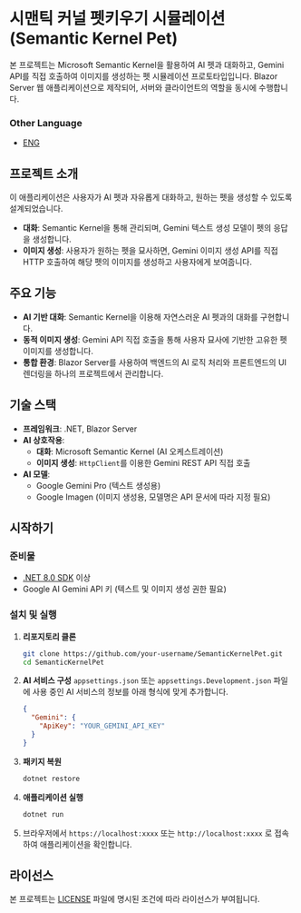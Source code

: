 # 시맨틱 커널 펫키우기 시뮬레이션 (Semantic Kernel Pet)

본 프로젝트는 Microsoft Semantic Kernel을 활용하여 AI 펫과 대화하고, Gemini API를 직접 호출하여 이미지를 생성하는 펫 시뮬레이션 프로토타입입니다. Blazor Server 웹 애플리케이션으로 제작되어, 서버와 클라이언트의 역할을 동시에 수행합니다.

### Other Language  

- [ENG](./README.md)

## 프로젝트 소개

이 애플리케이션은 사용자가 AI 펫과 자유롭게 대화하고, 원하는 펫을 생성할 수 있도록 설계되었습니다.
-   **대화**: Semantic Kernel을 통해 관리되며, Gemini 텍스트 생성 모델이 펫의 응답을 생성합니다.
-   **이미지 생성**: 사용자가 원하는 펫을 묘사하면, Gemini 이미지 생성 API를 직접 HTTP 호출하여 해당 펫의 이미지를 생성하고 사용자에게 보여줍니다.

## 주요 기능

-   **AI 기반 대화**: Semantic Kernel을 이용해 자연스러운 AI 펫과의 대화를 구현합니다.
-   **동적 이미지 생성**: Gemini API 직접 호출을 통해 사용자 묘사에 기반한 고유한 펫 이미지를 생성합니다.
-   **통합 환경**: Blazor Server를 사용하여 백엔드의 AI 로직 처리와 프론트엔드의 UI 렌더링을 하나의 프로젝트에서 관리합니다.

## 기술 스택

-   **프레임워크**: .NET, Blazor Server
-   **AI 상호작용**:
    -   **대화**: Microsoft Semantic Kernel (AI 오케스트레이션)
    -   **이미지 생성**: `HttpClient`를 이용한 Gemini REST API 직접 호출
-   **AI 모델**:
    -   Google Gemini Pro (텍스트 생성용)
    -   Google Imagen (이미지 생성용, 모델명은 API 문서에 따라 지정 필요)

## 시작하기

### 준비물

-   [.NET 8.0 SDK](https://dotnet.microsoft.com/download/dotnet/8.0) 이상
-   Google AI Gemini API 키 (텍스트 및 이미지 생성 권한 필요)

### 설치 및 실행

1.  **리포지토리 클론**
    ```bash
    git clone https://github.com/your-username/SemanticKernelPet.git
    cd SemanticKernelPet
    ```

2.  **AI 서비스 구성**
    `appsettings.json` 또는 `appsettings.Development.json` 파일에 사용 중인 AI 서비스의 정보를 아래 형식에 맞게 추가합니다.

    ```json
    {
      "Gemini": {
        "ApiKey": "YOUR_GEMINI_API_KEY"
      }
    }
    ```

3.  **패키지 복원**
    ```bash
    dotnet restore
    ```

4.  **애플리케이션 실행**
    ```bash
    dotnet run
    ```

5.  브라우저에서 `https://localhost:xxxx` 또는 `http://localhost:xxxx` 로 접속하여 애플리케이션을 확인합니다.

## 라이선스

본 프로젝트는 [LICENSE](LICENSE) 파일에 명시된 조건에 따라 라이선스가 부여됩니다.
